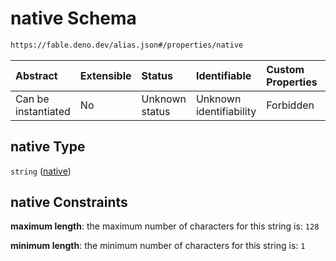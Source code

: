 # native Schema

```txt
https://fable.deno.dev/alias.json#/properties/native
```



| Abstract            | Extensible | Status         | Identifiable            | Custom Properties | Additional Properties | Access Restrictions | Defined In                                               |
| :------------------ | :--------- | :------------- | :---------------------- | :---------------- | :-------------------- | :------------------ | :------------------------------------------------------- |
| Can be instantiated | No         | Unknown status | Unknown identifiability | Forbidden         | Allowed               | none                | [alias.json\*](../out/alias.json "open original schema") |

## native Type

`string` ([native](alias-properties-native.md))

## native Constraints

**maximum length**: the maximum number of characters for this string is: `128`

**minimum length**: the minimum number of characters for this string is: `1`
